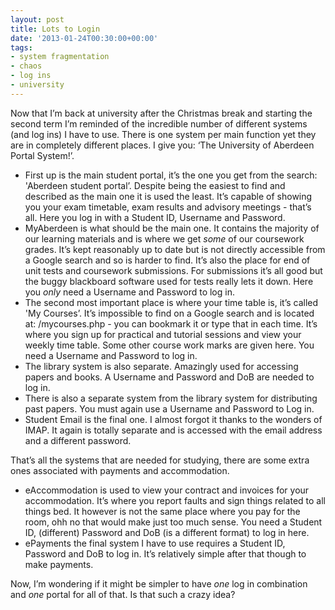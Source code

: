 ```yaml
---
layout: post
title: Lots to Login
date: '2013-01-24T00:30:00+00:00'
tags:
- system fragmentation
- chaos
- log ins
- university
---
```

Now that I’m back at university after the Christmas break and starting the second term I’m reminded of the incredible number of different systems (and log ins) I have to use. There is one system per main function yet they are in completely different places. I give you: ‘The University of Aberdeen Portal System!’.

* First up is the main student portal, it’s the one you get from the search: 'Aberdeen student portal’. Despite being the easiest to find and described as the main one it is used the least. It’s capable of showing you your exam timetable, exam results and advisory meetings - that’s all. Here you log in with a Student ID, Username and Password.
* MyAberdeen is what should be the main one. It contains the majority of our learning materials and is where we get _some_ of our coursework grades. It’s kept reasonably up to date but is not directly accessible from a Google search and so is harder to find. It’s also the place for end of unit tests and coursework submissions. For submissions it’s all good but the buggy blackboard software used for tests really lets it down. Here you _only_ need a Username and Password to log in.
* The second most important place is where your time table is, it’s called 'My Courses’. It’s impossible to find on a Google search and is located at: /mycourses.php - you can bookmark it or type that in each time. It’s where you sign up for practical and tutorial sessions and view your weekly time table. Some other course work marks are given here. You need a Username and Password to log in.
* The library system is also separate. Amazingly used for accessing papers and books. A Username and Password and DoB are needed to log in.
* There is also a separate system from the library system for distributing past papers. You must again use a Username and Password to Log in. 
* Student Email is the final one. I almost forgot it thanks to the wonders of IMAP. It again is totally separate and is accessed with the email address and a different password.

That’s all the systems that are needed for studying, there are some extra ones associated with payments and accommodation.

* eAccommodation is used to view your contract and invoices for your accommodation. It’s where you report faults and sign things related to all things bed. It however is not the same place where you pay for the room, ohh no that would make just too much sense. You need a Student ID, (different) Password and DoB (is a different format) to log in here.
* ePayments the final system I have to use requires a Student ID, Password and DoB to log in. It’s relatively simple after that though to make payments.

Now, I’m wondering if it might be simpler to have _one_ log in combination and _one_ portal for all of that. Is that such a crazy idea?

